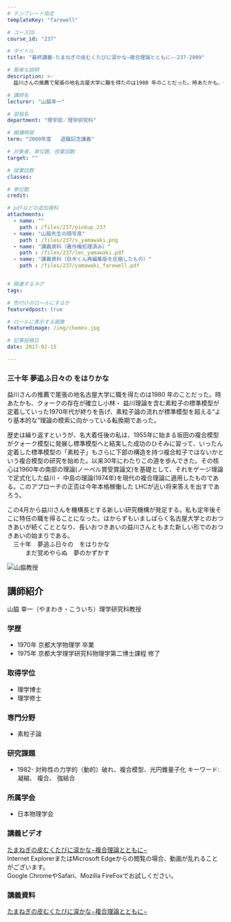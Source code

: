 ```yaml
---
# テンプレート指定
templateKey: "farewell"

# コースID
course_id: "237"

# タイトル
title: "最終講義-たまねぎの皮むくたびに涙かな−複合理論とともに−-237-2009"

# 簡単な説明
description: >-
  益川さんの推薦で尾張の地名古屋大学に職を得たのは1980 年のことだった。時あたかも、クォークの存在が確立し小林・ 益川理論を含む素粒子の標準模型が定着していった1970年代が終りを告げ、素粒子論...

# 講師名
lecturer: "山脇幸一"

# 部局名
department: "理学部／理学研究科"

# 開講時限
term: "2009年度	退職記念講義"

# 対象者、単位数、授業回数
target: ""

# 授業回数
classes: 

# 単位数
credit: 

# pdfなどの追加資料
attachments: 
  - name: "" 
    path : /files/237/pickup_237
  - name: "山脇先生の顔写真" 
    path : /files/237/s_yamawaki.png
  - name: "講義資料（著作権処理済み）" 
    path : /files/237/lec_yamawaki.pdf
  - name: "講義資料（白木くん再編集版を圧縮したもの）" 
    path : /files/237/yamawaki_farewell.pdf


# 関連するタグ
tags:

# 色付けのロールにするか
featuredpost: true

# ロールに表示する画像
featuredimage: /img/chemex.jpg

# 記事投稿日
date: 2017-02-15

---
```

### 三十年 夢追ふ日々の をはりかな 

益川さんの推薦で尾張の地名古屋大学に職を得たのは1980 年のことだった。時あたかも、クォークの存在が確立し小林・ 益川理論を含む素粒子の標準模型が定着していった1970年代が終りを告げ、素粒子論の流れが標準模型を超える“より基本的な”理論の模索に向かっている転換期であった。 

歴史は繰り返すというが、名大着任後の私は、1955年に始まる坂田の複合模型がクォーク模型に発展し標準模型へと結実した成功のひそみに習って、いったん定着した標準模型の「素粒子」もさらに下部の構造を持つ複合粒子ではないかという複合模型の研究を始めた。以来30年にわたりこの道を歩んできた。その核心は1960年の南部の理論(ノーベル賞受賞論文)を基礎として、それをゲージ理論で定式化した益川・ 中島の理論(1974年)を現代の複合理論に適用したものである。このアプローチの正否は今年本格稼働した LHCが近い将来答えを出すであろう。 

この4月から益川さんを機構長とする新しい研究機構が発足する。私も定年後そこに特任の職を得ることになった。はからずもいましばらく名古屋大学とのおつきあいが続くこととなり、長いおつきあいの益川さんともまた新しい形でのおつきあいの始まりである。  
　三十年　夢追ふ日々の　をはりかな  
　　　まだ覚めやらぬ　夢のかずかす

![山脇教授](/files/237/s_yamawaki.png) 
## 講師紹介

山脇 幸一（やまわき・こういち）理学研究科教授 

### 学歴

  * 1970年 京都大学物理学 卒業
  * 1975年 京都大学理学研究科物理学第二博士課程 修了

### 取得学位

  * 理学博士
  * 理学修士

### 専門分野

  * 素粒子論

### 研究課題

  * 1982- 対称性の力学的（動的）破れ、複合模型、光円錐量子化
キーワード: 凝縮、 複合、 強結合

### 所属学会

  * 日本物理学会
### 講義ビデオ

[たまねぎの皮むくたびに涙かな−複合理論とともに−](http://nuvideo.media.nagoya-u.ac.jp/embed/9f32ace7c28affb337bd088c7b20b086ad88e790)  
Internet ExplorerまたはMicrosoft Edgeからの閲覧の場合、動画が乱れることがございます。  
Google ChromeやSafari、Mozilla FireFoxでお試しください。 

### 講義資料


[たまねぎの皮むくたびに涙かな−複合理論とともに−](/files/237/yamawaki_farewell.pdf) 
